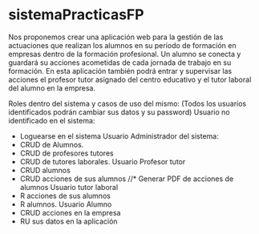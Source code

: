 # sistemaPracticasFP
Nos proponemos crear una aplicación web para la gestión de las actuaciones que realizan los alumnos en su período de formación en empresas dentro de la formación profesional.
Un alumno se conecta y guardará su acciones acometidas de cada jornada de trabajo en su formación.
En esta aplicación también podrá entrar y supervisar las acciones el profesor tutor asignado del centro educativo y el tutor laboral del alumno en la empresa.

Roles dentro del sistema y casos de uso del mismo:
(Todos los usuarios identificados podrán cambiar sus datos y su password)
Usuario no identificado en el sistema:
* Loguearse en el sistema
Usuario Administrador del sistema:
* CRUD de Alumnos.
* CRUD de profesores tutores
* CRUD de tutores laborales.
Usuario Profesor tutor
* CRUD alumnos
* CRUD acciones de sus alumnos
//* Generar PDF de acciones de alumnos
Usuario tutor laboral
* R acciones de sus alumnos
* R alumnos.
Usuario Alumno
* CRUD acciones en la empresa
* RU sus datos en la aplicación
